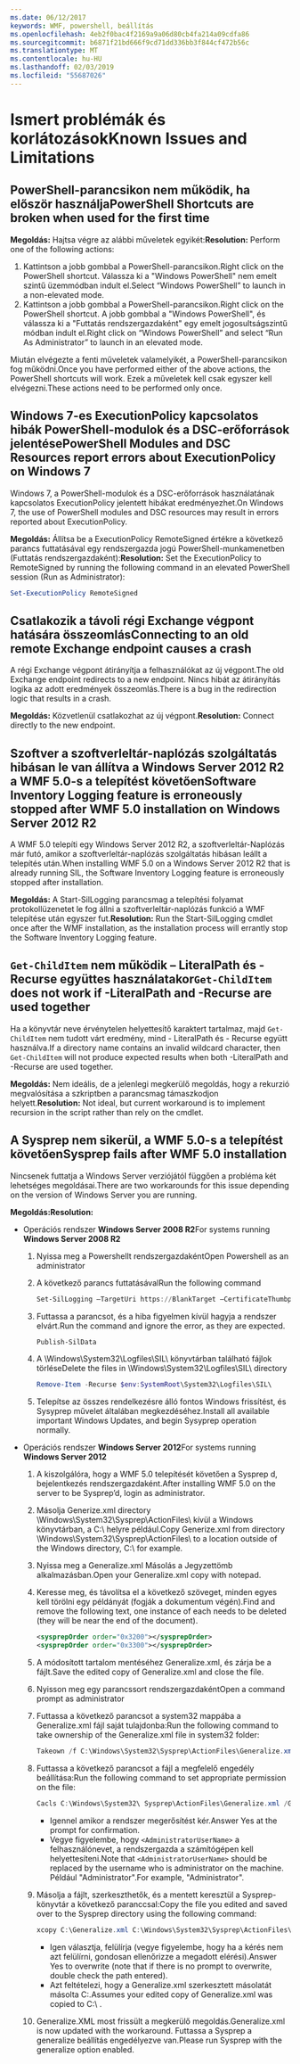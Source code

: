 ```yaml
---
ms.date: 06/12/2017
keywords: WMF, powershell, beállítás
ms.openlocfilehash: 4eb2f0bac4f2169a9a06d80cb4fa214a09cdfa86
ms.sourcegitcommit: b6871f21bd666f9cd71dd336bb3f844cf472b56c
ms.translationtype: MT
ms.contentlocale: hu-HU
ms.lasthandoff: 02/03/2019
ms.locfileid: "55687026"
---
```

# <a name="known-issues-and-limitations"></a><span data-ttu-id="4f538-102">Ismert problémák és korlátozások</span><span class="sxs-lookup"><span data-stu-id="4f538-102">Known Issues and Limitations</span></span>

## <a name="powershell-shortcuts-are-broken-when-used-for-the-first-time"></a><span data-ttu-id="4f538-103">PowerShell-parancsikon nem működik, ha először használja</span><span class="sxs-lookup"><span data-stu-id="4f538-103">PowerShell Shortcuts are broken when used for the first time</span></span>

<span data-ttu-id="4f538-104">**Megoldás:** Hajtsa végre az alábbi műveletek egyikét:</span><span class="sxs-lookup"><span data-stu-id="4f538-104">**Resolution:** Perform one of the following actions:</span></span>

1. <span data-ttu-id="4f538-105">Kattintson a jobb gombbal a PowerShell-parancsikon.</span><span class="sxs-lookup"><span data-stu-id="4f538-105">Right click on the PowerShell shortcut.</span></span> <span data-ttu-id="4f538-106">Válassza ki a "Windows PowerShell" nem emelt szintű üzemmódban indult el.</span><span class="sxs-lookup"><span data-stu-id="4f538-106">Select “Windows PowerShell” to launch in a non-elevated mode.</span></span>
2. <span data-ttu-id="4f538-107">Kattintson a jobb gombbal a PowerShell-parancsikon.</span><span class="sxs-lookup"><span data-stu-id="4f538-107">Right click on the PowerShell shortcut.</span></span> <span data-ttu-id="4f538-108">A jobb gombbal a "Windows PowerShell", és válassza ki a "Futtatás rendszergazdaként" egy emelt jogosultságszintű módban indult el.</span><span class="sxs-lookup"><span data-stu-id="4f538-108">Right click on “Windows PowerShell” and select “Run As Administrator” to launch in an elevated mode.</span></span>

<span data-ttu-id="4f538-109">Miután elvégezte a fenti műveletek valamelyikét, a PowerShell-parancsikon fog működni.</span><span class="sxs-lookup"><span data-stu-id="4f538-109">Once you have performed either of the above actions, the PowerShell shortcuts will work.</span></span> <span data-ttu-id="4f538-110">Ezek a műveletek kell csak egyszer kell elvégezni.</span><span class="sxs-lookup"><span data-stu-id="4f538-110">These actions need to be performed only once.</span></span>

## <a name="powershell-modules-and-dsc-resources-report-errors-about-executionpolicy-on-windows-7"></a><span data-ttu-id="4f538-111">Windows 7-es ExecutionPolicy kapcsolatos hibák PowerShell-modulok és a DSC-erőforrások jelentése</span><span class="sxs-lookup"><span data-stu-id="4f538-111">PowerShell Modules and DSC Resources report errors about ExecutionPolicy on Windows 7</span></span>

<span data-ttu-id="4f538-112">Windows 7, a PowerShell-modulok és a DSC-erőforrások használatának kapcsolatos ExecutionPolicy jelentett hibákat eredményezhet.</span><span class="sxs-lookup"><span data-stu-id="4f538-112">On Windows 7, the use of PowerShell modules and DSC resources may result in errors reported about ExecutionPolicy.</span></span>

<span data-ttu-id="4f538-113">**Megoldás:** Állítsa be a ExecutionPolicy RemoteSigned értékre a következő parancs futtatásával egy rendszergazda jogú PowerShell-munkamenetben (Futtatás rendszergazdaként):</span><span class="sxs-lookup"><span data-stu-id="4f538-113">**Resolution:** Set the ExecutionPolicy to RemoteSigned by running the following command in an elevated PowerShell session (Run as Administrator):</span></span>

```powershell
Set-ExecutionPolicy RemoteSigned
```

## <a name="connecting-to-an-old-remote-exchange-endpoint-causes-a-crash"></a><span data-ttu-id="4f538-114">Csatlakozik a távoli régi Exchange végpont hatására összeomlás</span><span class="sxs-lookup"><span data-stu-id="4f538-114">Connecting to an old remote Exchange endpoint causes a crash</span></span>

<span data-ttu-id="4f538-115">A régi Exchange végpont átirányítja a felhasználókat az új végpont.</span><span class="sxs-lookup"><span data-stu-id="4f538-115">The old Exchange endpoint redirects to a new endpoint.</span></span> <span data-ttu-id="4f538-116">Nincs hibát az átirányítás logika az adott eredmények összeomlás.</span><span class="sxs-lookup"><span data-stu-id="4f538-116">There is a bug in the redirection logic that results in a crash.</span></span>

<span data-ttu-id="4f538-117">**Megoldás:** Közvetlenül csatlakozhat az új végpont.</span><span class="sxs-lookup"><span data-stu-id="4f538-117">**Resolution:** Connect directly to the new endpoint.</span></span>

## <a name="software-inventory-logging-feature-is-erroneously-stopped-after-wmf-50-installation-on-windows-server-2012-r2"></a><span data-ttu-id="4f538-118">Szoftver a szoftverleltár-naplózás szolgáltatás hibásan le van állítva a Windows Server 2012 R2 a WMF 5.0-s a telepítést követően</span><span class="sxs-lookup"><span data-stu-id="4f538-118">Software Inventory Logging feature is erroneously stopped after WMF 5.0 installation on Windows Server 2012 R2</span></span>

<span data-ttu-id="4f538-119">A WMF 5.0 telepíti egy Windows Server 2012 R2, a szoftverleltár-Naplózás már futó, amikor a szoftverleltár-naplózás szolgáltatás hibásan leállt a telepítés után.</span><span class="sxs-lookup"><span data-stu-id="4f538-119">When installing WMF 5.0 on a Windows Server 2012 R2 that is already running SIL, the Software Inventory Logging feature is erroneously stopped after installation.</span></span>

<span data-ttu-id="4f538-120">**Megoldás:** A Start-SilLogging parancsmag a telepítési folyamat protokollüzenetet le fog állni a szoftverleltár-naplózás funkció a WMF telepítése után egyszer fut.</span><span class="sxs-lookup"><span data-stu-id="4f538-120">**Resolution:** Run the Start-SilLogging cmdlet once after the WMF installation, as the installation process will errantly stop the Software Inventory Logging feature.</span></span>

## <a name="get-childitem-does-not-work-if--literalpath-and--recurse-are-used-together"></a><span data-ttu-id="4f538-121">`Get-ChildItem` nem működik – LiteralPath és - Recurse együttes használatakor</span><span class="sxs-lookup"><span data-stu-id="4f538-121">`Get-ChildItem` does not work if -LiteralPath and -Recurse are used together</span></span>

<span data-ttu-id="4f538-122">Ha a könyvtár neve érvénytelen helyettesítő karaktert tartalmaz, majd `Get-ChildItem` nem tudott várt eredmény, mind - LiteralPath és - Recurse együtt használva.</span><span class="sxs-lookup"><span data-stu-id="4f538-122">If a directory name contains an invalid wildcard character, then `Get-ChildItem` will not produce expected results when both -LiteralPath and -Recurse are used together.</span></span>

<span data-ttu-id="4f538-123">**Megoldás:** Nem ideális, de a jelenlegi megkerülő megoldás, hogy a rekurzió megvalósítása a szkriptben a parancsmag támaszkodjon helyett.</span><span class="sxs-lookup"><span data-stu-id="4f538-123">**Resolution:** Not ideal, but current workaround is to implement recursion in the script rather than rely on the cmdlet.</span></span>

## <a name="sysprep-fails-after-wmf-50-installation"></a><span data-ttu-id="4f538-124">A Sysprep nem sikerül, a WMF 5.0-s a telepítést követően</span><span class="sxs-lookup"><span data-stu-id="4f538-124">Sysprep fails after WMF 5.0 installation</span></span>

<span data-ttu-id="4f538-125">Nincsenek futtatja a Windows Server verziójától függően a probléma két lehetséges megoldásai.</span><span class="sxs-lookup"><span data-stu-id="4f538-125">There are two workarounds for this issue depending on the version of Windows Server you are running.</span></span>

<span data-ttu-id="4f538-126">**Megoldás:**</span><span class="sxs-lookup"><span data-stu-id="4f538-126">**Resolution:**</span></span>

- <span data-ttu-id="4f538-127">Operációs rendszer **Windows Server 2008 R2**</span><span class="sxs-lookup"><span data-stu-id="4f538-127">For systems running **Windows Server 2008 R2**</span></span>
  1. <span data-ttu-id="4f538-128">Nyissa meg a Powershellt rendszergazdaként</span><span class="sxs-lookup"><span data-stu-id="4f538-128">Open Powershell as an administrator</span></span>
  2. <span data-ttu-id="4f538-129">A következő parancs futtatásával</span><span class="sxs-lookup"><span data-stu-id="4f538-129">Run the following command</span></span>

     ```powershell
     Set-SilLogging –TargetUri https://BlankTarget –CertificateThumbprint 0123456789
     ```

  3. <span data-ttu-id="4f538-130">Futtassa a parancsot, és a hiba figyelmen kívül hagyja a rendszer elvárt.</span><span class="sxs-lookup"><span data-stu-id="4f538-130">Run the command and ignore the error, as they are expected.</span></span>

     ```powershell
     Publish-SilData
     ```

  4. <span data-ttu-id="4f538-131">A \Windows\System32\Logfiles\SIL\ könyvtárban található fájlok törlése</span><span class="sxs-lookup"><span data-stu-id="4f538-131">Delete the files in  \Windows\System32\Logfiles\SIL\ directory</span></span>

     ```powershell
     Remove-Item -Recurse $env:SystemRoot\System32\Logfiles\SIL\
     ```

  5. <span data-ttu-id="4f538-132">Telepítse az összes rendelkezésre álló fontos Windows frissítést, és Sysyprep művelet általában megkezdéséhez.</span><span class="sxs-lookup"><span data-stu-id="4f538-132">Install all available important Windows Updates, and begin Sysyprep operation normally.</span></span>

- <span data-ttu-id="4f538-133">Operációs rendszer **Windows Server 2012**</span><span class="sxs-lookup"><span data-stu-id="4f538-133">For systems running **Windows Server 2012**</span></span>
  1. <span data-ttu-id="4f538-134">A kiszolgálóra, hogy a WMF 5.0 telepítését követően a Sysprep d, bejelentkezés rendszergazdaként.</span><span class="sxs-lookup"><span data-stu-id="4f538-134">After installing WMF 5.0 on the server to be Sysprep’d, login as administrator.</span></span>
  2. <span data-ttu-id="4f538-135">Másolja Generize.xml directory \Windows\System32\Sysprep\ActionFiles\ kívül a Windows könyvtárban, a C:\ helyre például.</span><span class="sxs-lookup"><span data-stu-id="4f538-135">Copy Generize.xml from directory \Windows\System32\Sysprep\ActionFiles\ to a location outside of the Windows directory, C:\ for example.</span></span>
  3. <span data-ttu-id="4f538-136">Nyissa meg a Generalize.xml Másolás a Jegyzettömb alkalmazásban.</span><span class="sxs-lookup"><span data-stu-id="4f538-136">Open your Generalize.xml copy with notepad.</span></span>
  4. <span data-ttu-id="4f538-137">Keresse meg, és távolítsa el a következő szöveget, minden egyes kell törölni egy példányát (fogják a dokumentum végén).</span><span class="sxs-lookup"><span data-stu-id="4f538-137">Find and remove the following text, one instance of each needs to be deleted (they will be near the end of the document).</span></span>

     ```xml
     <sysprepOrder order="0x3200"></sysprepOrder>
     <sysprepOrder order="0x3300"></sysprepOrder>
     ```

  5. <span data-ttu-id="4f538-138">A módosított tartalom mentéséhez Generalize.xml, és zárja be a fájlt.</span><span class="sxs-lookup"><span data-stu-id="4f538-138">Save the edited copy of Generalize.xml and close the file.</span></span>
  6. <span data-ttu-id="4f538-139">Nyisson meg egy parancssort rendszergazdaként</span><span class="sxs-lookup"><span data-stu-id="4f538-139">Open a command prompt as administrator</span></span>
  7. <span data-ttu-id="4f538-140">Futtassa a következő parancsot a system32 mappába a Generalize.xml fájl saját tulajdonba:</span><span class="sxs-lookup"><span data-stu-id="4f538-140">Run the following command to take ownership of the Generalize.xml file in system32 folder:</span></span>

     ```powershell
     Takeown /f C:\Windows\System32\Sysprep\ActionFiles\Generalize.xml
     ```

  8. <span data-ttu-id="4f538-141">Futtassa a következő parancsot a fájl a megfelelő engedély beállítása:</span><span class="sxs-lookup"><span data-stu-id="4f538-141">Run the following command to set appropriate permission on the file:</span></span>

     ```powershell
     Cacls C:\Windows\System32\ Sysprep\ActionFiles\Generalize.xml /G `<AdministratorUserName>`:F
     ```

     - <span data-ttu-id="4f538-142">Igennel amikor a rendszer megerősítést kér.</span><span class="sxs-lookup"><span data-stu-id="4f538-142">Answer Yes at the prompt for confirmation.</span></span>
     - <span data-ttu-id="4f538-143">Vegye figyelembe, hogy `<AdministratorUserName>` a felhasználónevet, a rendszergazda a számítógépen kell helyettesíteni.</span><span class="sxs-lookup"><span data-stu-id="4f538-143">Note that `<AdministratorUserName>` should be replaced by the username who is administrator on the machine.</span></span> <span data-ttu-id="4f538-144">Például "Administrator".</span><span class="sxs-lookup"><span data-stu-id="4f538-144">For example, "Administrator".</span></span>

  9. <span data-ttu-id="4f538-145">Másolja a fájlt, szerkeszthetők, és a mentett keresztül a Sysprep-könyvtár a következő paranccsal:</span><span class="sxs-lookup"><span data-stu-id="4f538-145">Copy the file you edited and saved over to the Sysprep directory using the following command:</span></span>

     ```powershell
     xcopy C:\Generalize.xml C:\Windows\System32\Sysprep\ActionFiles\Generalize.xml
     ```

     - <span data-ttu-id="4f538-146">Igen választja, felülírja (vegye figyelembe, hogy ha a kérés nem azt felülírni, gondosan ellenőrizze a megadott elérési).</span><span class="sxs-lookup"><span data-stu-id="4f538-146">Answer Yes to overwrite (note that if there is no prompt to overwrite, double check the path entered).</span></span>
     - <span data-ttu-id="4f538-147">Azt feltételezi, hogy a Generalize.xml szerkesztett másolatát másolta C:\.</span><span class="sxs-lookup"><span data-stu-id="4f538-147">Assumes your edited copy of Generalize.xml was copied to C:\ .</span></span>

  10. <span data-ttu-id="4f538-148">Generalize.XML most frissült a megkerülő megoldás.</span><span class="sxs-lookup"><span data-stu-id="4f538-148">Generalize.xml is now updated with the workaround.</span></span> <span data-ttu-id="4f538-149">Futtassa a Sysprep a generalize beállítás engedélyezve van.</span><span class="sxs-lookup"><span data-stu-id="4f538-149">Please run Sysprep with the generalize option enabled.</span></span>